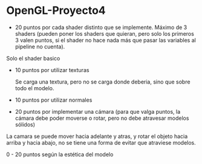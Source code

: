 # OpenGL-Proyecto4
* 20 puntos por cada shader distinto que se implemente. Máximo de 3 shaders (pueden poner los shaders que quieran, pero solo los primeros 3 valen puntos, si el shader no hace nada más que pasar las variables al pipeline no cuenta).  

Solo el shader basico
 
* 10 puntos por utilizar texturas

  Se carga una textura, pero no se carga donde deberia, sino que sobre todo el modelo.
 
* 10 puntos por utilizar normales
 
* 20 puntos por implementar una cámara (para que valga puntos, la cámara debe poder moverse o rotar, pero no debe atravesar modelos sólidos)
 
 La camara se puede mover hacia adelante y atras, y rotar el objeto hacia arriba y hacia abajo, no se tiene una forma de evitar que atraviese modelos.
 
0 - 20 puntos según la estética del modelo
